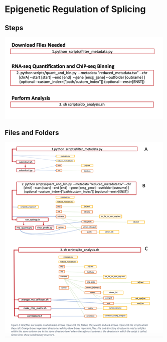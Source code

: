 # Epigenetic Regulation of Splicing

## Steps
![userCommands](https://github.com/raungar/epi_reg/blob/master/readme_images/commands.png)

## Files and Folders
![folderStructure](https://github.com/raungar/epi_reg/blob/master/readme_images/action.png)
